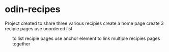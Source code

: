 # odin-recipes
Project created to share three various recipies 
create a home page
create 3 recipie pages
use unordered list <ul> to list recipie pages
use anchor element to link multiple recipies pages together


